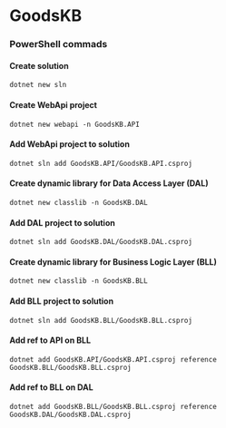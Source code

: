 # GoodsKB

### PowerShell commads

#### Create solution
`dotnet new sln`
#### Create WebApi project
`dotnet new webapi -n GoodsKB.API`
#### Add WebApi project to solution
`dotnet sln add GoodsKB.API/GoodsKB.API.csproj`
#### Create dynamic library for Data Access Layer (DAL)
`dotnet new classlib -n GoodsKB.DAL`
#### Add DAL project to solution
`dotnet sln add GoodsKB.DAL/GoodsKB.DAL.csproj`
#### Create dynamic library for Business Logic Layer (BLL)
`dotnet new classlib -n GoodsKB.BLL`
#### Add BLL project to solution
`dotnet sln add GoodsKB.BLL/GoodsKB.BLL.csproj`
#### Add ref to API on BLL
`dotnet add GoodsKB.API/GoodsKB.API.csproj reference GoodsKB.BLL/GoodsKB.BLL.csproj`
#### Add ref to BLL on DAL
`dotnet add GoodsKB.BLL/GoodsKB.BLL.csproj reference GoodsKB.DAL/GoodsKB.DAL.csproj`
